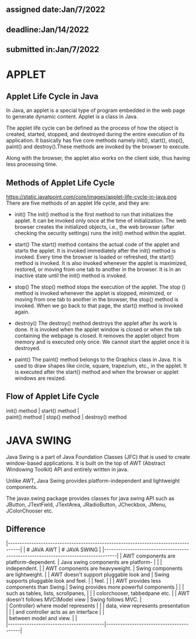 ## assigned date:Jan/7/2022
## deadline:Jan/14/2022
## submitted in:Jan/7/2022

# APPLET
## Applet Life Cycle in Java
In Java, an applet is a special type of program embedded in the web page to generate dynamic content. Applet is a class in Java.

The applet life cycle can be defined as the process of how the object is created, started, stopped, and destroyed during the entire execution of its application. It basically has five core methods namely init(), start(), stop(), paint() and destroy().These methods are invoked by the browser to execute.

Along with the browser, the applet also works on the client side, thus having less processing time.

## Methods of Applet Life Cycle
https://static.javatpoint.com/core/images/applet-life-cycle-in-java.png
There are five methods of an applet life cycle, and they are:
- init()
The init() method is the first method to run that initializes the applet. It can be invoked only once at the time of initialization. The web browser creates the initialized objects, i.e., the web browser (after checking the security settings) runs the init() method within the applet.

- start()
The start() method contains the actual code of the applet and starts the applet. It is invoked immediately after the init() method is invoked. Every time the browser is loaded or refreshed, the start() method is invoked. It is also invoked whenever the applet is maximized, restored, or moving from one tab to another in the browser. It is in an inactive state until the init() method is invoked.

- stop()
The stop() method stops the execution of the applet. The stop () method is invoked whenever the applet is stopped, minimized, or moving from one tab to another in the browser, the stop() method is invoked. When we go back to that page, the start() method is invoked again.

- destroy()
The destroy() method destroys the applet after its work is done. It is invoked when the applet window is closed or when the tab containing the webpage is closed. It removes the applet object from memory and is executed only once. We cannot start the applet once it is destroyed.

- paint()
The paint() method belongs to the Graphics class in Java. It is used to draw shapes like circle, square, trapezium, etc., in the applet. It is executed after the start() method and when the browser or applet windows are resized.

## Flow of Applet Life Cycle
  init() method
	   |
 start() method
	   |	
 paint() method
	   |
  stop() method
	   |
destroy() method	  

# JAVA SWING 
Java Swing is a part of Java Foundation Classes (JFC) that is used to create window-based applications. It is built on the top of AWT (Abstract Windowing Toolkit) API and entirely written in java.

Unlike AWT, Java Swing provides platform-independent and lightweight components.

The javax.swing package provides classes for java swing API such as JButton, JTextField, JTextArea, JRadioButton, JCheckbox, JMenu, JColorChooser etc.

## Difference

|-----------------------------------------------------------------------------------|
| 			# JAVA AWT 					  | 				# JAVA SWING 			|
|-----------------------------------------------------------------------------------|
| AWT components are platform-dependent.  | Java swing components are platform-     |
|										  |	independent.						    |
| AWT components are heavyweight.		  | Swing components are lightweight.		|
| AWT doesn't support pluggable look and  | Swing supports pluggable look and feel. |
| feel.									  |  									    |
| AWT provides less components than Swing.| Swing provides more powerful components |
|										  | such as tables, lists, scrollpanes,     | 
|										  | colorchooser, tabbedpane etc.			|
| AWT doesn't follows MVC(Model view      |	Swing follows MVC.						|	
| Controller) where model represents      |											|
| data, view represents presentation      |											|
| and controller acts as an interface     |											|	
| between model and view.				  |											|	
|-----------------------------------------|-----------------------------------------|												
